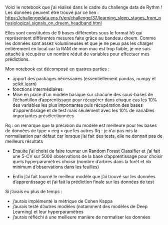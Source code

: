 Voici le notebook que j’ai réalisé dans le cadre du challenge data de Rythm !
Les données peuvent être trouvé par ce lien : 
https://challengedata.ens.fr/en/challenge/37/learning_sleep_stages_from_physiological_signals_on_dreem_headband.html

Elles sont constituées de 9 bases différentes sous le format h5 qui représentent différentes mesures faite grâce au bandeau dreem.
Comme les données sont assez volumineuses et que je ne peux pas les charger entièrement en local car la RAM de mon mac est trop faible, je me suis attaché à récupérer un nombre réduit de variables pour effectuer mes prédictions.

Mon notebook est décomposé en quatres parties :
-	apport des packages nécessaires (essentiellement pandas, numpy et scikit.learn)
-	fonctions intermédiaires 
-	Mise en place d’un modèle basique sur chacune des sous-bases de l’échantillon d’apprentissage pour récupérer dans chaque cas les 10% des variables les plus importantes puis récupération des bases d’apprentissage et de test mais seulement avec les 10% de variables importantes présélectionnées 

Rq : on remarque que la précision du modèle est meilleure pour les bases de données de type « eeg » que les autres 
Rq : je n’ai pas mis la normalisation par défaut car lorsque j’ai fait des tests, elle ne donnait pas de meilleurs résultats 


-	Ensuite j’ai choisi de faire tourner un Random Forest Classifier et j’ai fait une 5-CV sur 5000 observations de la base d’apprentissage pour choisir quels hyperparamètres choisir (nombre d’arbres dans la forêt et nb minimum d’observations dans les feuilles)

-	Enfin j’ai fait tourné le meilleur modèle que j’ai trouvé sur les données d’apprentissage et j’ai fait la prédiction finale sur les données de test

Si j’avais eu plus de temps :
-	j’aurais implémenté la métrique de Cohen Kappa
-	j’aurais testé d’autres modèles (notamment des modèles de Deep Learning) et leur hyperparamètres 
-	j’aurais réfléchi à une meilleure manière de normaliser les données 

